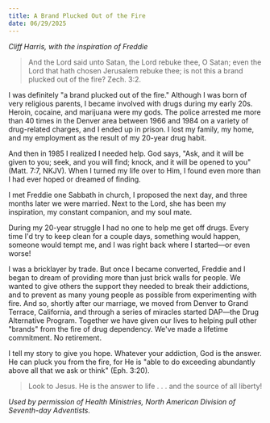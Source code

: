 ```yaml
---
title: A Brand Plucked Out of the Fire
date: 06/29/2025
---
```


_Cliff Harris, with the inspiration of Freddie_

> <p></p>
> And the Lord said unto Satan, the Lord rebuke thee, O Satan; even the Lord that hath chosen Jerusalem rebuke thee; is not this a brand plucked out of the fire? Zech. 3:2.

I was definitely "a brand plucked out of the fire." Although I was born of very religious parents, I became involved with drugs during my early 20s. Heroin, cocaine, and marijuana were my gods. The police arrested me more than 40 times in the Denver area between 1966 and 1984 on a variety of drug-related charges, and I ended up in prison. I lost my family, my home, and my employment as the result of my 20-year drug habit.

And then in 1985 I realized I needed help. God says, "Ask, and it will be given to you; seek, and you will find; knock, and it will be opened to you" (Matt. 7:7, NKJV). When I turned my life over to Him, I found even more than I had ever hoped or dreamed of finding.

I met Freddie one Sabbath in church, I proposed the next day, and three months later we were married. Next to the Lord, she has been my inspiration, my constant companion, and my soul mate.

During my 20-year struggle I had no one to help me get off drugs. Every time I'd try to keep clean for a couple days, something would happen, someone would tempt me, and I was right back where I started—or even worse!

I was a bricklayer by trade. But once I became converted, Freddie and I began to dream of providing more than just brick walls for people. We wanted to give others the support they needed to break their addictions, and to prevent as many young people as possible from experimenting with fire. And so, shortly after our marriage, we moved from Denver to Grand Terrace, California, and through a series of miracles started DAP—the Drug Alternative Program. Together we have given our lives to helping pull other "brands" from the fire of drug dependency. We've made a lifetime commitment. No retirement.

I tell my story to give you hope. Whatever your addiction, God is the answer. He can pluck you from the fire, for He is "able to do exceeding abundantly above all that we ask or think" (Eph. 3:20).

> <callout></callout>
> Look to Jesus. He is the answer to life . . . and the source of all liberty!

_Used by permission of Health Ministries, North American Division of Seventh-day Adventists._